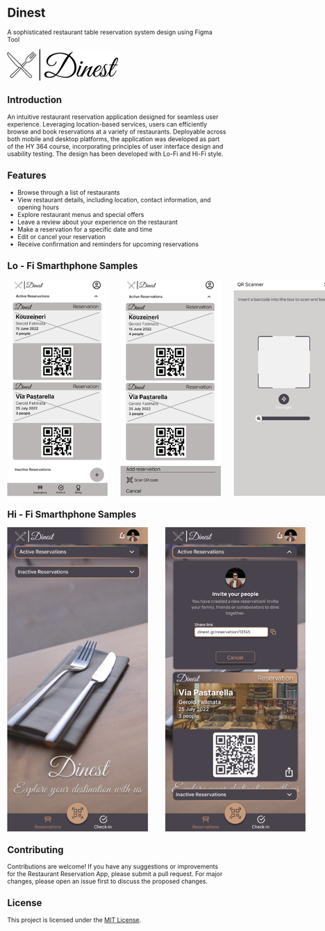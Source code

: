 # Dinest
A sophisticated restaurant table reservation system design using Figma Tool

![App Logo](Hi-Fi/Logo.png)

## Introduction

An intuitive restaurant reservation application designed for seamless user experience. Leveraging location-based services, users can efficiently browse and book reservations at a variety of restaurants. Deployable across both mobile and desktop platforms, the application was developed as part of the HY 364 course, incorporating principles of user interface design and usability testing. The design has been developed with Lo-Fi and Hi-Fi style.

## Features

- Browse through a list of restaurants
- View restaurant details, including location, contact information, and opening hours
- Explore restaurant menus and special offers
- Leave a review about your experience on the restaurant
- Make a reservation for a specific date and time
- Edit or cancel your reservation
- Receive confirmation and reminders for upcoming reservations


## Lo - Fi Smarthphone Samples
<div style="display: flex;  gap: 30px;">
    <img src="Lo-Fi\01_Mobile_Reservations.png" height="500">
    <img src="Lo-Fi\02_Mobile_Add_Reservation.png" height="500">
    <img src="Lo-Fi\04_Mobile_QR_Scanner.png" height="500">
    <img src="Lo-Fi\05_Mobile_Quick_Booking.png" height="500">
    <img src="Lo-Fi\06_Mobile_Success_Booking.png" height="500">
</div>


## Hi - Fi Smarthphone Samples


<div style="display: flex;  gap: 40px;">
    <img src="Hi-Fi/01_mobile_homepage_reservations.png" height="700">
    <img src="Hi-Fi/02_mobile_homepage_active_reservations.png" height="700">
</div>


## Contributing

Contributions are welcome! If you have any suggestions or improvements for the Restaurant Reservation App, please submit a pull request. For major changes, please open an issue first to discuss the proposed changes.

## License

This project is licensed under the [MIT License](LICENSE).
